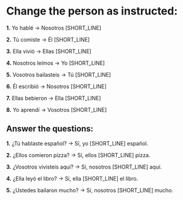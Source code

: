 # Change the person as instructed:

**1.** Yo hablé → Nosotros [SHORT_LINE]

**2.** Tú comiste → Él [SHORT_LINE]

**3.** Ella vivió → Ellas [SHORT_LINE]

**4.** Nosotros leímos → Yo [SHORT_LINE]

**5.** Vosotros bailasteis → Tú [SHORT_LINE]

**6.** Él escribió → Nosotros [SHORT_LINE]

**7.** Ellas bebieron → Ella [SHORT_LINE]

**8.** Yo aprendí → Vosotros [SHORT_LINE]

## Answer the questions:

**1.** ¿Tú hablaste español? → Sí, yo [SHORT_LINE] español.

**2.** ¿Ellos comieron pizza? → Sí, ellos [SHORT_LINE] pizza.

**3.** ¿Vosotros vivisteis aquí? → Sí, nosotros [SHORT_LINE] aquí.

**4.** ¿Ella leyó el libro? → Sí, ella [SHORT_LINE] el libro.

**5.** ¿Ustedes bailaron mucho? → Sí, nosotros [SHORT_LINE] mucho.